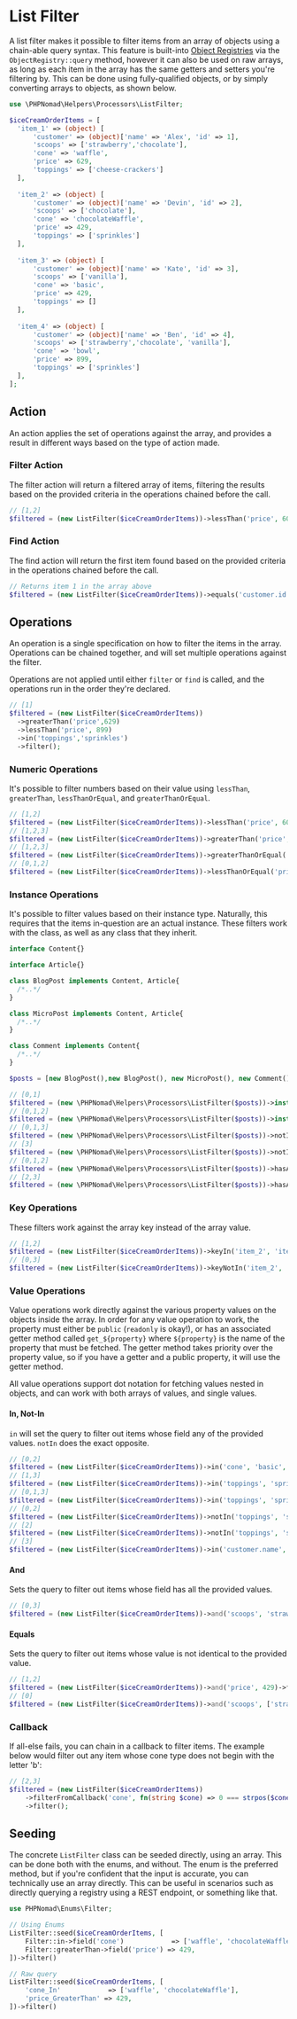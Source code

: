 # List Filter

A list filter makes it possible to filter items from an array of objects using a chain-able query syntax. This feature
is built-into [Object Registries](/reference/registries/object-registries) via the `ObjectRegistry::query` method,
however it can also be used on raw arrays, as long as each item in the array has the same getters and setters you're
filtering by. This can be done using fully-qualified objects, or by simply converting arrays to objects, as shown below.

```php
use \PHPNomad\Helpers\Processors\ListFilter;

$iceCreamOrderItems = [
  'item_1' => (object) [
      'customer' => (object)['name' => 'Alex', 'id' => 1],
      'scoops' => ['strawberry','chocolate'],
      'cone' => 'waffle',
      'price' => 629,
      'toppings' => ['cheese-crackers']
  ],
  
  'item_2' => (object) [
      'customer' => (object)['name' => 'Devin', 'id' => 2],
      'scoops' => ['chocolate'],
      'cone' => 'chocolateWaffle',
      'price' => 429,
      'toppings' => ['sprinkles']
  ],
  
  'item_3' => (object) [
      'customer' => (object)['name' => 'Kate', 'id' => 3],
      'scoops' => ['vanilla'],
      'cone' => 'basic',
      'price' => 429,
      'toppings' => []
  ],
  
  'item_4' => (object) [
      'customer' => (object)['name' => 'Ben', 'id' => 4],
      'scoops' => ['strawberry','chocolate', 'vanilla'], 
      'cone' => 'bowl',
      'price' => 899,
      'toppings' => ['sprinkles']
  ],
];
```

## Action

An action applies the set of operations against the array, and provides a result in different ways based on the type of
action made.

### Filter Action

The filter action will return a filtered array of items, filtering the results based on the provided criteria in the
operations chained before the call.

```php
// [1,2]
$filtered = (new ListFilter($iceCreamOrderItems))->lessThan('price', 600)->filter();
```

### Find Action

The find action will return the first item found based on the provided criteria in the operations chained before the
call.

```php
// Returns item 1 in the array above
$filtered = (new ListFilter($iceCreamOrderItems))->equals('customer.id', 2)->find();
```

## Operations

An operation is a single specification on how to filter the items in the array. Operations can be chained together, and
will set multiple operations against the filter.

Operations are not applied until either `filter` or `find` is called, and the operations run in the order they're
declared.

```php
// [1]
$filtered = (new ListFilter($iceCreamOrderItems))
  ->greaterThan('price',629)
  ->lessThan('price', 899)
  ->in('toppings','sprinkles')
  ->filter();
```

### Numeric Operations

It's possible to filter numbers based on their value using `lessThan`, `greaterThan`, `lessThanOrEqual`,
and `greaterThanOrEqual`.

```php
// [1,2]
$filtered = (new ListFilter($iceCreamOrderItems))->lessThan('price', 600)->filter();
// [1,2,3]
$filtered = (new ListFilter($iceCreamOrderItems))->greaterThan('price', 400)->filter();
// [1,2,3]
$filtered = (new ListFilter($iceCreamOrderItems))->greaterThanOrEqual('price', 429)->filter();
// [0,1,2]
$filtered = (new ListFilter($iceCreamOrderItems))->lessThanOrEqual('price', 429)->filter();
```

### Instance Operations

It's possible to filter values based on their instance type. Naturally, this requires that the items in-question are an
actual instance. These filters work with the class, as well as any class that they inherit.

```php
interface Content{}

interface Article{}

class BlogPost implements Content, Article{
  /*..*/
}

class MicroPost implements Content, Article{
  /*..*/
}

class Comment implements Content{
  /*..*/
}

$posts = [new BlogPost(),new BlogPost(), new MicroPost(), new Comment()];

// [0,1]
$filtered = (new \PHPNomad\Helpers\Processors\ListFilter($posts))->instanceOf(BlogPost::class);
// [0,1,2]
$filtered = (new \PHPNomad\Helpers\Processors\ListFilter($posts))->instanceOf(Article::class);
// [0,1,3]
$filtered = (new \PHPNomad\Helpers\Processors\ListFilter($posts))->notInstanceOf(MicroPost::class); 
// [3]
$filtered = (new \PHPNomad\Helpers\Processors\ListFilter($posts))->notInstanceOf(Article::class); 
// [0,1,2]
$filtered = (new \PHPNomad\Helpers\Processors\ListFilter($posts))->hasAllInstances(Content::class, Article::class);
// [2,3]
$filtered = (new \PHPNomad\Helpers\Processors\ListFilter($posts))->hasAnyInstances(MicroPost::class, Comment::class);   
```

### Key Operations

These filters work against the array key instead of the array value.

```php
// [1,2]
$filtered = (new ListFilter($iceCreamOrderItems))->keyIn('item_2', 'item_3')->filter();
// [0,3]
$filtered = (new ListFilter($iceCreamOrderItems))->keyNotIn('item_2', 'item_3')->filter();
```

### Value Operations

Value operations work directly against the various property values on the objects inside the array. In order for any
value operation to work, the property must either be `public` (`readonly` is okay!), or has an associated getter method
called `get_${property}` where `${property}` is the name of the property that must be fetched. The getter method takes
priority over the property value, so if you have a getter and a public property, it will use the getter method.

All value operations support dot notation for fetching values nested in objects, and can work with both arrays of
values, and single values.

#### In, Not-In

`in` will set the query to filter out items whose field any of the provided values. `notIn` does the exact opposite.

```php
// [0,2]
$filtered = (new ListFilter($iceCreamOrderItems))->in('cone', 'basic','waffle')->filter();
// [1,3]
$filtered = (new ListFilter($iceCreamOrderItems))->in('toppings', 'sprinkles')->filter();
// [0,1,3]
$filtered = (new ListFilter($iceCreamOrderItems))->in('toppings', 'sprinkles', 'cheese-crackers')->filter();
// [0,2]
$filtered = (new ListFilter($iceCreamOrderItems))->notIn('toppings', 'sprinkles')->filter();
// [2]
$filtered = (new ListFilter($iceCreamOrderItems))->notIn('toppings', 'sprinkles', 'cheese-crackers')->filter();
// [3]
$filtered = (new ListFilter($iceCreamOrderItems))->in('customer.name','Ben')->filter();
```

#### And

Sets the query to filter out items whose field has all the provided values.

```php
// [0,3]
$filtered = (new ListFilter($iceCreamOrderItems))->and('scoops', 'strawberry','chocolate')->filter();
```

#### Equals

Sets the query to filter out items whose value is not identical to the provided value.

```php
// [1,2]
$filtered = (new ListFilter($iceCreamOrderItems))->and('price', 429)->filter();
// [0]
$filtered = (new ListFilter($iceCreamOrderItems))->and('scoops', ['strawberry','chocolate'])->filter();
```

### Callback

If all-else fails, you can chain in a callback to filter items. The example below would filter out any item whose cone
type does not begin with the letter 'b':

```php
// [2,3]
$filtered = (new ListFilter($iceCreamOrderItems))
    ->filterFromCallback('cone', fn(string $cone) => 0 === strpos($cone,'b'))
    ->filter();
```

## Seeding

The concrete `ListFilter` class can be seeded directly, using an array. This can be done both with the enums, and
without. The enum is the preferred method, but if you're confident that the input is accurate, you can technically use
an array directly. This can be useful in scenarios such as directly querying a registry using a REST endpoint, or
something like that.

```php
use PHPNomad\Enums\Filter;

// Using Enums
ListFilter::seed($iceCreamOrderItems, [
    Filter::in->field('cone')            => ['waffle', 'chocolateWaffle'],
    Filter::greaterThan->field('price') => 429,
])->filter()

// Raw query
ListFilter::seed($iceCreamOrderItems, [
    'cone_In'            => ['waffle', 'chocolateWaffle'],
    'price_GreaterThan' => 429,
])->filter()
```